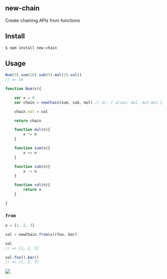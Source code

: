 ## new-chain

Create chaining APIs from functions

## Install

```bash
$ npm install new-chain
```

## Usage

```js
Num(3).sum(10).sub(5).mul(2).val()
// => 16

function Num(x){

    var x = 0
    var chain = newChain(sum, sub, mul) // or: { alias: mul, mul:mul } or: newChain({ alias: mul }, mul)

    chain.val = val

    return chain

    function mul(n){
        x *= n
    }

    function sum(n){
        x += n
    }

    function sub(n){
        x -= n
    }

    function val(n){
        return x
    }

}
```

### `from`

```js
x = [1, 2, 3]

val = newChain.from(x)(foo, bar)

val
// => [1, 2, 3]

val.foo().bar()
// => [1, 2, 3]
```

![](https://dl.dropboxusercontent.com/s/swyw3663x22pnwy/npmel_15.jpg)

